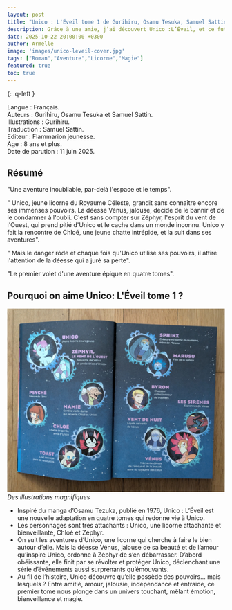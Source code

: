 ```yaml
---
layout: post
title: "Unico : L'Éveil tome 1 de Gurihiru, Osamu Tesuka, Samuel Sattin, Samuel Sattin" 
description: Grâce à une amie, j’ai découvert Unico :L’Éveil, et ce fut un véritable coup de cœur ! Un univers où magie, aventure et émotions se rencontrent, guidés par une licorne courageuse mais aussi attachante. 
date: 2025-10-22 20:00:00 +0300
author: Armelle
image: 'images/unico-leveil-cover.jpg'
tags: ["Roman","Aventure","Licorne","Magie"]
featured: true
toc: true
---
```


{: .q-left }

Langue : Français.  
Auteurs : Gurihiru, Osamu Tesuka et Samuel Sattin.    
Illustrations : Gurihiru.                    
Traduction : Samuel Sattin.  
Editeur : Flammarion jeunesse.             
Age : 8 ans et plus.                            
Date de parution : 11 juin 2025.         

## Résumé

"Une aventure inoubliable, par-delà l'espace et le temps".

" Unico, jeune licorne du Royaume Céleste, grandit sans connaître encore ses immenses pouvoirs. La déesse Vénus, jalouse, décide de le bannir et de le condamner à l'oubli. C'est sans compter sur Zéphyr, l'esprit du vent de l'Ouest, qui prend pitié d'Unico et le cache dans un monde inconnu. Unico y fait la rencontre de Chloé, une jeune chatte intrépide, et la suit dans ses aventures".

" Mais le danger rôde et chaque fois qu'Unico utilise ses pouvoirs, il attire l'attention de la déesse qui a juré sa perte".

"Le premier volet d'une aventure épique en quatre tomes".

## Pourquoi on aime Unico: L'Éveil tome 1 ?

![Des illustrations magnifiques](images/unico-leveil-int.jpg)
*Des illustrations magnifiques*
- Inspiré du manga d’Osamu Tezuka, publié en 1976, Unico : L’Éveil est une nouvelle adaptation en quatre tomes qui redonne vie à Unico.
- Les personnages sont très attachants : Unico, une licorne attachante et bienveillante, Chloé et Zéphyr.
- On suit les aventures d’Unico, une licorne qui cherche à faire le bien autour d’elle. Mais la déesse Vénus, jalouse de sa beauté et de l’amour qu’inspire Unico, ordonne à Zéphyr de s’en débarrasser. D’abord obéissante, elle finit par se révolter et protéger Unico, déclenchant une série d’événements aussi surprenants qu’émouvants.
- Au fil de l’histoire, Unico découvre qu’elle possède des pouvoirs... mais lesquels ? 
Entre amitié, amour, jalousie, indépendance et entraide, ce premier tome nous plonge dans un univers touchant, mêlant émotion, bienveillance et magie.
